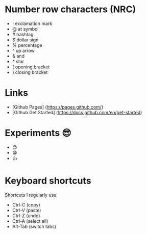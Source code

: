 # Number row characters (NRC)
* ! exclamation mark
* @ at symbol
* \# hashtag
* $ dollar sign
* % percentage
* ^ up arrow
* & and
* \* star
* ( opening bracket
* ) closing bracket
# Links
* [Github Pages] (https://pages.github.com/)
* [Github Get Started] (https://docs.github.com/en/get-started)
# Experiments 😎
* 😊
* 😁
* 👍
# Keyboard shortcuts
Shortcuts I regularly use:
- Ctrl-C (copy)
- Ctrl-V (paste)
- Ctrl-Z (undo)
- Ctrl-A (select all)
- Alt-Tab (switch tabs)
